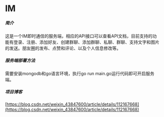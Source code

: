 # IM

##### 简介

这是一个IM即时通信的服务端，相应的API接口可以查看API文档，目前支持的功能有登录、注册、添加好友、创建群聊、添加群聊、私聊、群聊、支持文字和图片的发送。朋友圈的发布、点赞和评论、以及个人信息修改等。

##### 服务端部署方法

需要安装mongodb和go语言环境，执行go run main.go运行代码即可开启服务端。

##### 项目博客

[https://blog.csdn.net/weixin_43847600/article/details/112167668](https://blog.csdn.net/weixin_43847600/article/details/112167668)